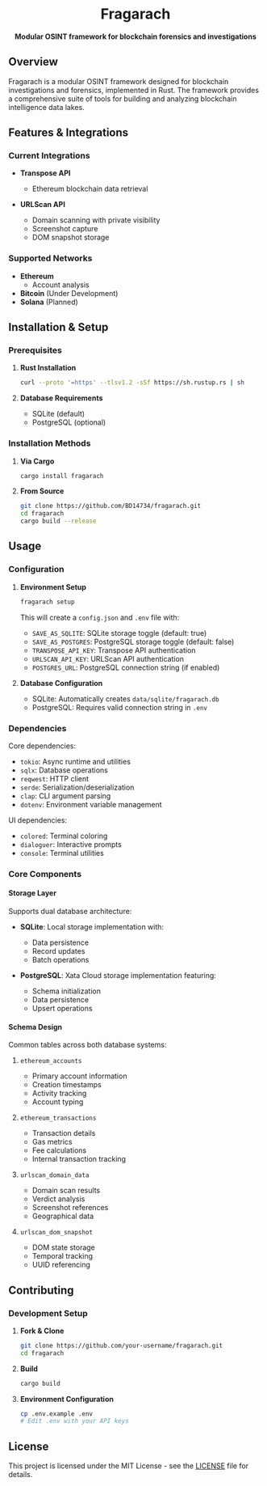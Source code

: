 <h1 align="center">Fragarach</h1>

<p align="center">
  <b>Modular OSINT framework for blockchain forensics and investigations</b>
</p>

## Overview

Fragarach is a modular OSINT framework designed for blockchain investigations and forensics, implemented in Rust. The framework provides a comprehensive suite of tools for building and analyzing blockchain intelligence data lakes.

## Features & Integrations

### Current Integrations
- **Transpose API**
  - Ethereum blockchain data retrieval

- **URLScan API**
  - Domain scanning with private visibility
  - Screenshot capture
  - DOM snapshot storage

### Supported Networks
- **Ethereum**
  - Account analysis
- **Bitcoin** (Under Development)
- **Solana** (Planned)

## Installation & Setup

### Prerequisites

1. **Rust Installation**
   ```bash
   curl --proto '=https' --tlsv1.2 -sSf https://sh.rustup.rs | sh
   ```

2. **Database Requirements**
   - SQLite (default)
   - PostgreSQL (optional)

### Installation Methods

1. **Via Cargo**
   ```bash
   cargo install fragarach
   ```

2. **From Source**
   ```bash
   git clone https://github.com/BD14734/fragarach.git
   cd fragarach
   cargo build --release
   ```

## Usage

### Configuration
1. **Environment Setup**
   ```bash
   fragarach setup
   ```
   This will create a `config.json` and `.env` file with:
   - `SAVE_AS_SQLITE`: SQLite storage toggle (default: true)
   - `SAVE_AS_POSTGRES`: PostgreSQL storage toggle (default: false)
   - `TRANSPOSE_API_KEY`: Transpose API authentication
   - `URLSCAN_API_KEY`: URLScan API authentication
   - `POSTGRES_URL`: PostgreSQL connection string (if enabled)

2. **Database Configuration**
   - SQLite: Automatically creates `data/sqlite/fragarach.db`
   - PostgreSQL: Requires valid connection string in `.env`

### Dependencies

Core dependencies:
- `tokio`: Async runtime and utilities
- `sqlx`: Database operations
- `reqwest`: HTTP client
- `serde`: Serialization/deserialization
- `clap`: CLI argument parsing
- `dotenv`: Environment variable management

UI dependencies:
- `colored`: Terminal coloring
- `dialoguer`: Interactive prompts
- `console`: Terminal utilities

### Core Components

#### Storage Layer
Supports dual database architecture:
- **SQLite**: Local storage implementation with:
  - Data persistence
  - Record updates
  - Batch operations

- **PostgreSQL**: Xata Cloud storage implementation featuring:
  - Schema initialization
  - Data persistence
  - Upsert operations

#### Schema Design

Common tables across both database systems:
1. `ethereum_accounts`
   - Primary account information
   - Creation timestamps
   - Activity tracking
   - Account typing

2. `ethereum_transactions`
   - Transaction details
   - Gas metrics
   - Fee calculations
   - Internal transaction tracking

3. `urlscan_domain_data`
   - Domain scan results
   - Verdict analysis
   - Screenshot references
   - Geographical data

4. `urlscan_dom_snapshot`
   - DOM state storage
   - Temporal tracking
   - UUID referencing

## Contributing

### Development Setup
1. **Fork & Clone**
   ```bash
   git clone https://github.com/your-username/fragarach.git
   cd fragarach
   ```

2. **Build**
   ```bash
   cargo build
   ```

3. **Environment Configuration**
   ```bash
   cp .env.example .env
   # Edit .env with your API keys
   ```

## License

This project is licensed under the MIT License - see the [LICENSE](LICENSE) file for details.

